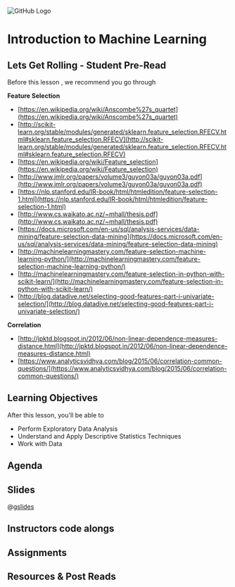 ![GitHub Logo](https://s3.ap-south-1.amazonaws.com/greyatom-social/GreyAtom-logo.png)

# Introduction to Machine Learning

## Lets Get Rolling - Student Pre-Read
Before this lesson , we recommend you go through

**Feature Selection**

* [https://en.wikipedia.org/wiki/Anscombe%27s_quartet](https://en.wikipedia.org/wiki/Anscombe%27s_quartet)
* [http://scikit-learn.org/stable/modules/generated/sklearn.feature_selection.RFECV.html#sklearn.feature_selection.RFECV](http://scikit-learn.org/stable/modules/generated/sklearn.feature_selection.RFECV.html#sklearn.feature_selection.RFECV)
* [https://en.wikipedia.org/wiki/Feature_selection](https://en.wikipedia.org/wiki/Feature_selection)
* [http://www.jmlr.org/papers/volume3/guyon03a/guyon03a.pdf](http://www.jmlr.org/papers/volume3/guyon03a/guyon03a.pdf)
* [https://nlp.stanford.edu/IR-book/html/htmledition/feature-selection-1.html](https://nlp.stanford.edu/IR-book/html/htmledition/feature-selection-1.html)
* [http://www.cs.waikato.ac.nz/~mhall/thesis.pdf](http://www.cs.waikato.ac.nz/~mhall/thesis.pdf)
* [https://docs.microsoft.com/en-us/sql/analysis-services/data-mining/feature-selection-data-mining](https://docs.microsoft.com/en-us/sql/analysis-services/data-mining/feature-selection-data-mining)
* [http://machinelearningmastery.com/feature-selection-machine-learning-python/](http://machinelearningmastery.com/feature-selection-machine-learning-python/)
* [http://machinelearningmastery.com/feature-selection-in-python-with-scikit-learn/](http://machinelearningmastery.com/feature-selection-in-python-with-scikit-learn/)
* [http://blog.datadive.net/selecting-good-features-part-i-univariate-selection/](http://blog.datadive.net/selecting-good-features-part-i-univariate-selection/)

**Correlation**

* [http://jpktd.blogspot.in/2012/06/non-linear-dependence-measures-distance.html](http://jpktd.blogspot.in/2012/06/non-linear-dependence-measures-distance.html)
* [https://www.analyticsvidhya.com/blog/2015/06/correlation-common-questions/](https://www.analyticsvidhya.com/blog/2015/06/correlation-common-questions/)

## Learning Objectives 

After this lesson, you'll be able to 

* Perform Exploratory Data Analysis
* Understand and Apply Descriptive Statistics Techniques
* Work with Data 


## Agenda


## Slides

@[gslides](12MfGuRbSPV-Hgtpn1Xmd8GGvwgwbwVSp8Gx1NVKH1Mk)

## Instructors code alongs



## Assignments 




## Resources & Post Reads
